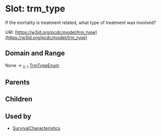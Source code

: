 
# Slot: trm_type


If the mortality is treatment related, what type of treatment was involved?

URI: [https://w3id.org/pcdc/model/trm_type](https://w3id.org/pcdc/model/trm_type)


## Domain and Range

None &#8594;  <sub>0..1</sub> [TrmTypeEnum](TrmTypeEnum.md)

## Parents


## Children


## Used by

 * [SurvivalCharacteristics](SurvivalCharacteristics.md)
